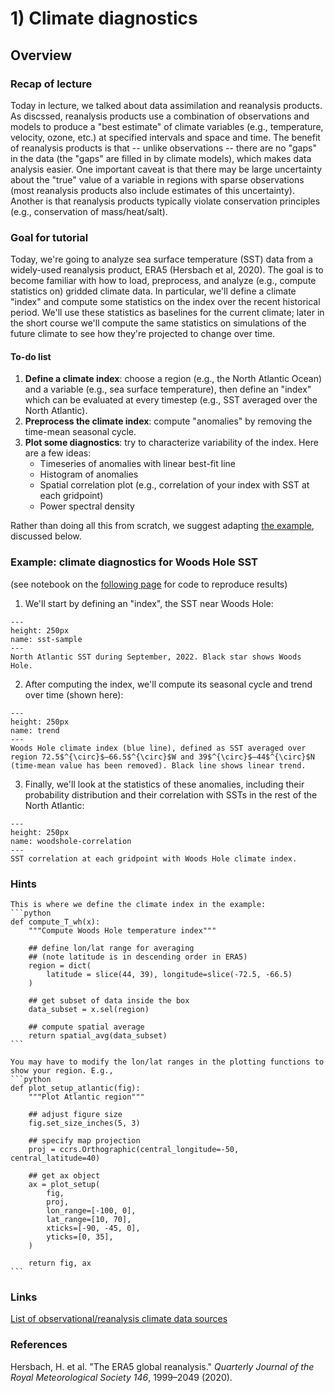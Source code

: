 # 1) Climate diagnostics 

## Overview

### Recap of lecture
Today in lecture, we talked about data assimilation and reanalysis products. As discssed, reanalysis products use a combination of observations and models to produce a "best estimate" of climate variables (e.g., temperature, velocity, ozone, etc.) at specified intervals and space and time. The benefit of reanalysis products is that -- unlike observations -- there are no "gaps" in the data (the "gaps" are filled in by climate models), which makes data analysis easier. One important caveat is that there may be large uncertainty about the "true" value of a variable in regions with sparse observations (most reanalysis products also include estimates of this uncertainty). Another is that reanalysis products typically violate conservation principles (e.g., conservation of mass/heat/salt).

### Goal for tutorial 
Today, we're going to analyze sea surface temperature (SST) data from a widely-used reanalysis product, ERA5 (Hersbach et al, 2020). The goal is to become familiar with how to load, preprocess, and analyze (e.g., compute statistics on) gridded climate data. In particular, we'll define a climate "index" and compute some statistics on the index over the recent historical period. We'll use these statistics as baselines for the current climate; later in the short course we'll compute the same statistics on simulations of the future climate to see how they're projected to change over time.

#### To-do list
1. **Define a climate index**: choose a region (e.g., the North Atlantic Ocean) and a variable (e.g., sea surface temperature), then define an "index" which can be evaluated at every timestep (e.g., SST averaged over the North Atlantic).
2. **Preprocess the climate index**: compute "anomalies" by removing the time-mean seasonal cycle.
3. **Plot some diagnostics**: try to characterize variability of the index. Here are a few ideas:
    * Timeseries of anomalies with linear best-fit line
    * Histogram of anomalies
    * Spatial correlation plot (e.g., correlation of your index with SST at each gridpoint)
    * Power spectral density

Rather than doing all this from scratch, we suggest adapting [the example](./example.ipynb), discussed below.

### Example: climate diagnostics for Woods Hole SST
(see notebook on the [following page](example.ipynb) for code to reproduce results)  
1. We'll start by defining an "index", the SST near Woods Hole:
```{figure} figs/sst-sample.svg
---
height: 250px
name: sst-sample 
---
North Atlantic SST during September, 2022. Black star shows Woods Hole.
```

2. After computing the index, we'll compute its seasonal cycle and trend over time (shown here):
```{figure} figs/trend.svg
---
height: 250px
name: trend 
---
Woods Hole climate index (blue line), defined as SST averaged over region 72.5$^{\circ}$–66.5$^{\circ}$W and 39$^{\circ}$–44$^{\circ}$N (time-mean value has been removed). Black line shows linear trend. 
```


3. Finally, we'll look at the statistics of these anomalies, including their probability distribution and their correlation with SSTs in the rest of the North Atlantic:
```{figure} figs/spatial-correlation.svg
---
height: 250px
name: woodshole-correlation
---
SST correlation at each gridpoint with Woods Hole climate index.
```


### Hints
````{dropdown} Defining a climate index
This is where we define the climate index in the example:
```python
def compute_T_wh(x):
    """Compute Woods Hole temperature index"""

    ## define lon/lat range for averaging
    ## (note latitude is in descending order in ERA5)
    region = dict(
        latitude = slice(44, 39), longitude=slice(-72.5, -66.5)
    ) 

    ## get subset of data inside the box
    data_subset = x.sel(region)

    ## compute spatial average
    return spatial_avg(data_subset)
```
````

````{dropdown} Spatial plots
You may have to modify the lon/lat ranges in the plotting functions to show your region. E.g., 
```python
def plot_setup_atlantic(fig):
    """Plot Atlantic region"""

    ## adjust figure size
    fig.set_size_inches(5, 3)

    ## specify map projection
    proj = ccrs.Orthographic(central_longitude=-50, central_latitude=40)

    ## get ax object
    ax = plot_setup(
        fig,
        proj,
        lon_range=[-100, 0],
        lat_range=[10, 70],
        xticks=[-90, -45, 0],
        yticks=[0, 35],
    )

    return fig, ax
```
````

### Links
[List of observational/reanalysis climate data sources](../resources/data-links.md)


### References
Hersbach, H. et al. "The ERA5 global reanalysis." *Quarterly Journal of the Royal Meteorological Society 146*, 1999–2049 (2020).



```{tableofcontents}
```


